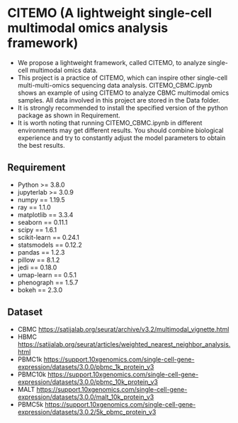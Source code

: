 # CITEMO (A lightweight single-cell multimodal omics analysis framework)
* We propose a lightweight framework, called CITEMO, to analyze single-cell multimodal omics data. 
* This project is a practice of CITEMO, which can inspire other single-cell multi-multi-omics sequencing data analysis. CITEMO_CBMC.ipynb shows an example of using CITEMO to analyze CBMC multimodal omics samples. All data involved in this project are stored in the Data folder. 
* It is strongly recommended to install the specified version of the python package as shown in Requirement. 
* It is worth noting that running CITEMO_CBMC.ipynb in different environments may get different results. You should combine biological experience and try to constantly adjust the model parameters to obtain the best results.
## Requirement
* Python >= 3.8.0
* jupyterlab >= 3.0.9
* numpy == 1.19.5
* ray == 1.1.0
* matplotlib == 3.3.4
* seaborn == 0.11.1
* scipy == 1.6.1
* scikit-learn == 0.24.1
* statsmodels == 0.12.2
* pandas == 1.2.3
* pillow == 8.1.2
* jedi == 0.18.0
* umap-learn == 0.5.1
* phenograph == 1.5.7
* bokeh == 2.3.0
## Dataset
* CBMC
<https://satijalab.org/seurat/archive/v3.2/multimodal_vignette.html>
* HBMC
<https://satijalab.org/seurat/articles/weighted_nearest_neighbor_analysis.html>
* PBMC1k
<https://support.10xgenomics.com/single-cell-gene-expression/datasets/3.0.0/pbmc_1k_protein_v3>
* PBMC10k
<https://support.10xgenomics.com/single-cell-gene-expression/datasets/3.0.0/pbmc_10k_protein_v3>
* MALT
<https://support.10xgenomics.com/single-cell-gene-expression/datasets/3.0.0/malt_10k_protein_v3>
* PBMC5k
<https://support.10xgenomics.com/single-cell-gene-expression/datasets/3.0.2/5k_pbmc_protein_v3>

